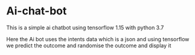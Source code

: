 # Ai-chat-bot
This is a simple ai chatbot using tensorflow 1.15 with python 3.7

Here the Ai bot uses the intents data which is a json and using tensorflow we predict the outcome
and randomise the outcome and display it 
